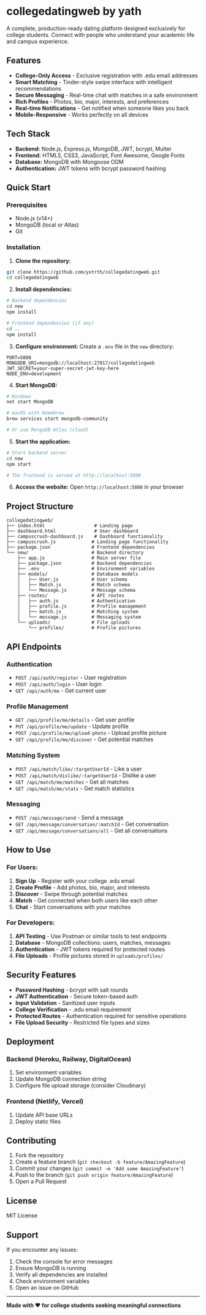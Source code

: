 # collegedatingweb by yath

A complete, production-ready dating platform designed exclusively for college students. Connect with people who understand your academic life and campus experience.

## Features

- **College-Only Access** - Exclusive registration with .edu email addresses
- **Smart Matching** - Tinder-style swipe interface with intelligent recommendations
- **Secure Messaging** - Real-time chat with matches in a safe environment
- **Rich Profiles** - Photos, bio, major, interests, and preferences
- **Real-time Notifications** - Get notified when someone likes you back
- **Mobile-Responsive** - Works perfectly on all devices

## Tech Stack

- **Backend:** Node.js, Express.js, MongoDB, JWT, bcrypt, Multer
- **Frontend:** HTML5, CSS3, JavaScript, Font Awesome, Google Fonts
- **Database:** MongoDB with Mongoose ODM
- **Authentication:** JWT tokens with bcrypt password hashing

## Quick Start

### Prerequisites
- Node.js (v14+)
- MongoDB (local or Atlas)
- Git

### Installation

1. **Clone the repository:**
```bash
git clone https://github.com/yxtrth/collegedatingweb.git
cd collegedatingweb
```

2. **Install dependencies:**
```bash
# Backend dependencies
cd new
npm install

# Frontend dependencies (if any)
cd ..
npm install
```

3. **Configure environment:**
Create a `.env` file in the `new` directory:
```env
PORT=5000
MONGODB_URI=mongodb://localhost:27017/collegedatingweb
JWT_SECRET=your-super-secret-jwt-key-here
NODE_ENV=development
```

4. **Start MongoDB:**
```bash
# Windows
net start MongoDB

# macOS with Homebrew
brew services start mongodb-community

# Or use MongoDB Atlas (cloud)
```

5. **Start the application:**
```bash
# Start backend server
cd new
npm start

# The frontend is served at http://localhost:5000
```

6. **Access the website:**
Open `http://localhost:5000` in your browser

## Project Structure

```
collegedatingweb/
├── index.html                  # Landing page
├── dashboard.html              # User dashboard
├── campuscrush-dashboard.js    # Dashboard functionality
├── campuscrush.js             # Landing page functionality
├── package.json               # Frontend dependencies
└── new/                       # Backend directory
    ├── app.js                 # Main server file
    ├── package.json           # Backend dependencies
    ├── .env                   # Environment variables
    ├── models/                # Database models
    │   ├── User.js            # User schema
    │   ├── Match.js           # Match schema
    │   └── Message.js         # Message schema
    ├── routes/                # API routes
    │   ├── auth.js            # Authentication
    │   ├── profile.js         # Profile management
    │   ├── match.js           # Matching system
    │   └── message.js         # Messaging system
    └── uploads/               # File uploads
        └── profiles/          # Profile pictures
```

## API Endpoints

### Authentication
- `POST /api/auth/register` - User registration
- `POST /api/auth/login` - User login
- `GET /api/auth/me` - Get current user

### Profile Management
- `GET /api/profile/me/details` - Get user profile
- `PUT /api/profile/me/update` - Update profile
- `POST /api/profile/me/upload-photo` - Upload profile picture
- `GET /api/profile/me/discover` - Get potential matches

### Matching System
- `POST /api/match/like/:targetUserId` - Like a user
- `POST /api/match/dislike/:targetUserId` - Dislike a user
- `GET /api/match/me/matches` - Get all matches
- `GET /api/match/me/stats` - Get match statistics

### Messaging
- `POST /api/message/send` - Send a message
- `GET /api/message/conversation/:matchId` - Get conversation
- `GET /api/message/conversations/all` - Get all conversations

## How to Use

### For Users:
1. **Sign Up** - Register with your college .edu email
2. **Create Profile** - Add photos, bio, major, and interests
3. **Discover** - Swipe through potential matches
4. **Match** - Get connected when both users like each other
5. **Chat** - Start conversations with your matches

### For Developers:
1. **API Testing** - Use Postman or similar tools to test endpoints
2. **Database** - MongoDB collections: users, matches, messages
3. **Authentication** - JWT tokens required for protected routes
4. **File Uploads** - Profile pictures stored in `uploads/profiles/`

## Security Features

- **Password Hashing** - bcrypt with salt rounds
- **JWT Authentication** - Secure token-based auth
- **Input Validation** - Sanitized user inputs
- **College Verification** - .edu email requirement
- **Protected Routes** - Authentication required for sensitive operations
- **File Upload Security** - Restricted file types and sizes

## Deployment

### Backend (Heroku, Railway, DigitalOcean)
1. Set environment variables
2. Update MongoDB connection string
3. Configure file upload storage (consider Cloudinary)

### Frontend (Netlify, Vercel)
1. Update API base URLs
2. Deploy static files

## Contributing

1. Fork the repository
2. Create a feature branch (`git checkout -b feature/AmazingFeature`)
3. Commit your changes (`git commit -m 'Add some AmazingFeature'`)
4. Push to the branch (`git push origin feature/AmazingFeature`)
5. Open a Pull Request

## License

MIT License

## Support

If you encounter any issues:
1. Check the console for error messages
2. Ensure MongoDB is running
3. Verify all dependencies are installed
4. Check environment variables
5. Open an issue on GitHub

---

**Made with ❤️ for college students seeking meaningful connections** 
